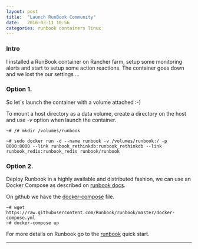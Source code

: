 ```yaml
---
layout: post
title:  "Launch RunBook Community"
date:   2016-03-11 10:56
categories: runbook containers linux
---
```


### Intro
I installed a RunBook container on Rancher farm, setup some monitoring alerts and start to setup some action reactions.
The container goes down and we lost the our settings ...  

### Option 1.
So let´s launch the container with a volume attached :-)

To mount a host directory as a data volume,
create a directory on the host and use _-v_ option when launch the container.

	~# /# mkdir /volumes/runbook

	~# sudo docker run -d --name runbook -v /volumes/runbook:/ -p 8000:8000 --link runbook_rethinkdb:runbook_rethinkdb --link runbook_redis:runbook_redis runbook/runbook

### Option 2.

Deploy Runbook in a highly available and distributed fashion, 
we can use an Docker Compose as described on [runbook docs].

On github we have the [docker-compose] file.

	~# wget https://raw.githubusercontent.com/Runbook/runbook/master/docker-compose.yml 
	~# docker-compose up 

For more details on Runbook go to the [runbook] quick start.


---
[runbook]: <http://runbook.readthedocs.org/en/latest/quick-start/>
[runbook docs]: <http://runbook.readthedocs.org/en/latest/install_docker_compose/>
[docker-compose]: <https://raw.githubusercontent.com/Runbook/runbook/master/docker-compose.yml>
